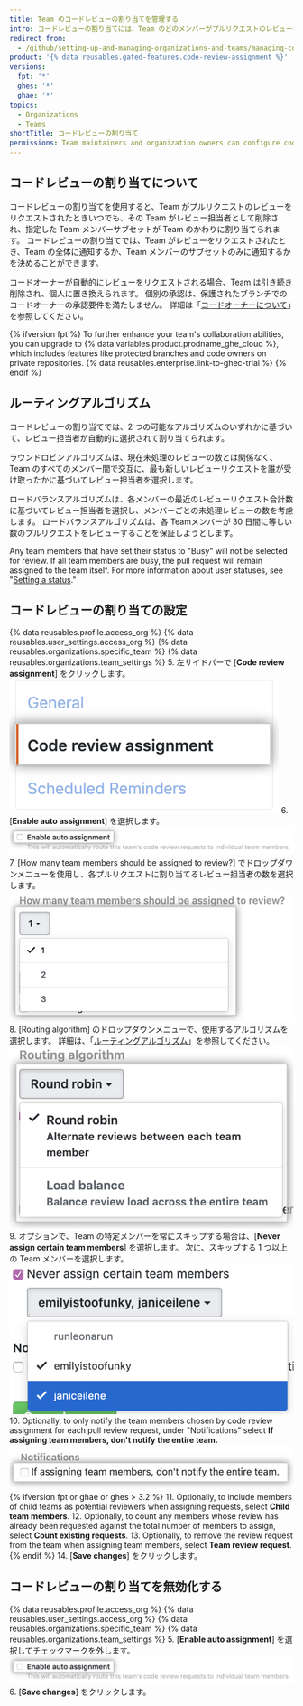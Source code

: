 ```yaml
---
title: Team のコードレビューの割り当てを管理する
intro: コードレビューの割り当てには、Team のどのメンバーがプルリクエストのレビューをサブミットするかが明確に指定されます。
redirect_from:
  - /github/setting-up-and-managing-organizations-and-teams/managing-code-review-assignment-for-your-team
product: '{% data reusables.gated-features.code-review-assignment %}'
versions:
  fpt: '*'
  ghes: '*'
  ghae: '*'
topics:
  - Organizations
  - Teams
shortTitle: コードレビューの割り当て
permissions: Team maintainers and organization owners can configure code review assignments.
---
```


## コードレビューの割り当てについて

コードレビューの割り当てを使用すると、Team がプルリクエストのレビューをリクエストされたときいつでも、その Team がレビュー担当者として削除され、指定した Team メンバーサブセットが Team のかわりに割り当てられます。 コードレビューの割り当てでは、Team がレビューをリクエストされたとき、Team の全体に通知するか、Team メンバーのサブセットのみに通知するかを決めることができます。

コードオーナーが自動的にレビューをリクエストされる場合、Team は引き続き削除され、個人に置き換えられます。 個別の承認は、保護されたブランチでのコードオーナーの承認要件を満たしません。 詳細は「[コードオーナーについて](/github/creating-cloning-and-archiving-repositories/about-code-owners)」を参照してください。

{% ifversion fpt %}
To further enhance your team's collaboration abilities, you can upgrade to {% data variables.product.prodname_ghe_cloud %}, which includes features like protected branches and code owners on private repositories. {% data reusables.enterprise.link-to-ghec-trial %}
{% endif %}

## ルーティングアルゴリズム

コードレビューの割り当てでは、2 つの可能なアルゴリズムのいずれかに基づいて、レビュー担当者が自動的に選択されて割り当てられます。

ラウンドロビンアルゴリズムは、現在未処理のレビューの数とは関係なく、Team のすべてのメンバー間で交互に、最も新しいレビューリクエストを誰が受け取ったかに基づいてレビュー担当者を選択します。

ロードバランスアルゴリズムは、各メンバーの最近のレビューリクエスト合計数に基づいてレビュー担当者を選択し、メンバーごとの未処理レビューの数を考慮します。 ロードバランスアルゴリズムは、各 Teamメンバーが 30 日間に等しい数のプルリクエストをレビューすることを保証しようとします。

Any team members that have set their status to "Busy" will not be selected for review. If all team members are busy, the pull request will remain assigned to the team itself. For more information about user statuses, see "[Setting a status](/account-and-profile/setting-up-and-managing-your-github-profile/customizing-your-profile/personalizing-your-profile#setting-a-status)."

## コードレビューの割り当ての設定
{% data reusables.profile.access_org %}
{% data reusables.user_settings.access_org %}
{% data reusables.organizations.specific_team %}
{% data reusables.organizations.team_settings %}
5. 左サイドバーで [**Code review assignment**] をクリックします。 ![[Code review assignment] ボタン](/assets/images/help/teams/review-assignment-button.png)
6. [**Enable auto assignment**] を選択します。 ![[Code review assignment] ボタン](/assets/images/help/teams/review-assignment-enable.png)
7. [How many team members should be assigned to review?] でドロップダウンメニューを使用し、各プルリクエストに割り当てるレビュー担当者の数を選択します。 ![[Number of reviewers] ドロップダウン](/assets/images/help/teams/review-assignment-number.png)
8. [Routing algorithm] のドロップダウンメニューで、使用するアルゴリズムを選択します。 詳細は、「[ルーティングアルゴリズム](#routing-algorithms)」を参照してください。 ![[Routing algorithm] ドロップダウン](/assets/images/help/teams/review-assignment-algorithm.png)
9. オプションで、Team の特定メンバーを常にスキップする場合は、[**Never assign certain team members**] を選択します。 次に、スキップする 1 つ以上の Team メンバーを選択します。 ![[Never assign certain team members] チェックボックスとラジオボタン](/assets/images/help/teams/review-assignment-skip-members.png)
10. Optionally, to only notify the team members chosen by code review assignment for each pull review request, under "Notifications" select **If assigning team members, don't notify the entire team.** ![Code review assignment notifications](/assets/images/help/teams/review-assignment-notifications.png){% ifversion fpt or ghae or ghes > 3.2 %}
11. Optionally, to include members of child teams as potential reviewers when assigning requests, select **Child team members**.
12. Optionally, to count any members whose review has already been requested against the total number of members to assign, select **Count existing requests**.
13. Optionally, to remove the review request from the team when assigning team members, select **Team review request**.{% endif %}
14. [**Save changes**] をクリックします。

## コードレビューの割り当てを無効化する
{% data reusables.profile.access_org %}
{% data reusables.user_settings.access_org %}
{% data reusables.organizations.specific_team %}
{% data reusables.organizations.team_settings %}
5. [**Enable auto assignment**] を選択してチェックマークを外します。 ![[Code review assignment] ボタン](/assets/images/help/teams/review-assignment-enable.png)
6. [**Save changes**] をクリックします。
